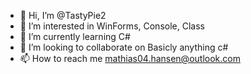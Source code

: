 - 👋 Hi, I’m @TastyPie2
- 👀 I’m interested in WinForms, Console, Class
- 🌱 I’m currently learning C#
- 💞️ I’m looking to collaborate on Basicly anything c#
- 📫 How to reach me mathias04.hansen@outlook.com

<!---
TastyPie2/TastyPie2 is a ✨ special ✨ repository because its `README.md` (this file) appears on your GitHub profile.
You can click the Preview link to take a look at your changes.
--->
